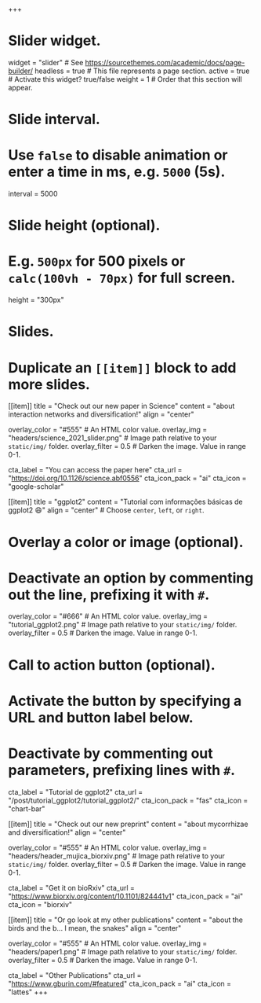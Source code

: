+++
# Slider widget.
widget = "slider"  # See https://sourcethemes.com/academic/docs/page-builder/
headless = true  # This file represents a page section.
active = true  # Activate this widget? true/false
weight = 1  # Order that this section will appear.

# Slide interval.
# Use `false` to disable animation or enter a time in ms, e.g. `5000` (5s).
interval = 5000

# Slide height (optional).
# E.g. `500px` for 500 pixels or `calc(100vh - 70px)` for full screen.
height = "300px"

# Slides.
# Duplicate an `[[item]]` block to add more slides.

[[item]]
  title = "Check out our new paper in Science"
  content = "about interaction networks and diversification!"
  align = "center"

  overlay_color = "#555"  # An HTML color value.
  overlay_img = "headers/science_2021_slider.png"  # Image path relative to your `static/img/` folder.
  overlay_filter = 0.5  # Darken the image. Value in range 0-1.
  
  cta_label = "You can access the paper here"
  cta_url = "https://doi.org/10.1126/science.abf0556"
  cta_icon_pack = "ai"
  cta_icon = "google-scholar"


[[item]]
  title = "ggplot2"
  content = "Tutorial com informações básicas de ggplot2 :smile:"
  align = "center"  # Choose `center`, `left`, or `right`.

  # Overlay a color or image (optional).
  #   Deactivate an option by commenting out the line, prefixing it with `#`.
  overlay_color = "#666"  # An HTML color value.
  overlay_img = "tutorial_ggplot2.png"  # Image path relative to your `static/img/` folder.
  overlay_filter = 0.5  # Darken the image. Value in range 0-1.

  # Call to action button (optional).
  #   Activate the button by specifying a URL and button label below.
  #   Deactivate by commenting out parameters, prefixing lines with `#`.
  cta_label = "Tutorial de ggplot2"
  cta_url = "/post/tutorial_ggplot2/tutorial_ggplot2/"
  cta_icon_pack = "fas"
  cta_icon = "chart-bar"

[[item]]
  title = "Check out our new preprint"
  content = "about mycorrhizae and diversification!"
  align = "center"

  overlay_color = "#555"  # An HTML color value.
  overlay_img = "headers/header_mujica_biorxiv.png"  # Image path relative to your `static/img/` folder.
  overlay_filter = 0.5  # Darken the image. Value in range 0-1.
  
  cta_label = "Get it on bioRxiv"
  cta_url = "https://www.biorxiv.org/content/10.1101/824441v1"
  cta_icon_pack = "ai"
  cta_icon = "biorxiv"

[[item]]
  title = "Or go look at my other publications"
  content = "about the birds and the b... I mean, the snakes"
  align = "center"

  overlay_color = "#555"  # An HTML color value.
  overlay_img = "headers/paper1.png"  # Image path relative to your `static/img/` folder.
  overlay_filter = 0.5  # Darken the image. Value in range 0-1.
  
  cta_label = "Other Publications"
  cta_url = "https://www.gburin.com/#featured"
  cta_icon_pack = "ai"
  cta_icon = "lattes"
+++
